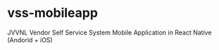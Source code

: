 vss-mobileapp
===============

JVVNL Vendor Self Service System Mobile Application in React Native (Andorid + iOS)
